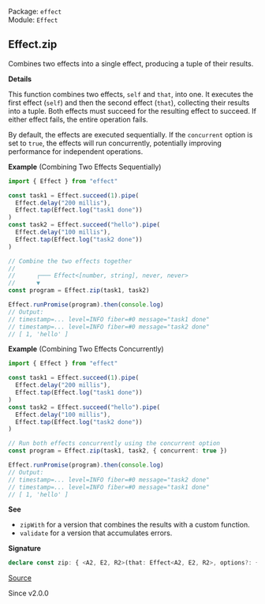 Package: `effect`<br />
Module: `Effect`<br />

## Effect.zip

Combines two effects into a single effect, producing a tuple of their
results.

**Details**

This function combines two effects, `self` and `that`, into one. It executes
the first effect (`self`) and then the second effect (`that`), collecting
their results into a tuple. Both effects must succeed for the resulting
effect to succeed. If either effect fails, the entire operation fails.

By default, the effects are executed sequentially. If the `concurrent` option
is set to `true`, the effects will run concurrently, potentially improving
performance for independent operations.

**Example** (Combining Two Effects Sequentially)

```ts
import { Effect } from "effect"

const task1 = Effect.succeed(1).pipe(
  Effect.delay("200 millis"),
  Effect.tap(Effect.log("task1 done"))
)
const task2 = Effect.succeed("hello").pipe(
  Effect.delay("100 millis"),
  Effect.tap(Effect.log("task2 done"))
)

// Combine the two effects together
//
//      ┌─── Effect<[number, string], never, never>
//      ▼
const program = Effect.zip(task1, task2)

Effect.runPromise(program).then(console.log)
// Output:
// timestamp=... level=INFO fiber=#0 message="task1 done"
// timestamp=... level=INFO fiber=#0 message="task2 done"
// [ 1, 'hello' ]
```

**Example** (Combining Two Effects Concurrently)

```ts
import { Effect } from "effect"

const task1 = Effect.succeed(1).pipe(
  Effect.delay("200 millis"),
  Effect.tap(Effect.log("task1 done"))
)
const task2 = Effect.succeed("hello").pipe(
  Effect.delay("100 millis"),
  Effect.tap(Effect.log("task2 done"))
)

// Run both effects concurrently using the concurrent option
const program = Effect.zip(task1, task2, { concurrent: true })

Effect.runPromise(program).then(console.log)
// Output:
// timestamp=... level=INFO fiber=#0 message="task2 done"
// timestamp=... level=INFO fiber=#0 message="task1 done"
// [ 1, 'hello' ]
```

**See**

- `zipWith` for a version that combines the results with a custom
function.
- `validate` for a version that accumulates errors.

**Signature**

```ts
declare const zip: { <A2, E2, R2>(that: Effect<A2, E2, R2>, options?: { readonly concurrent?: boolean | undefined; readonly batching?: boolean | "inherit" | undefined; readonly concurrentFinalizers?: boolean | undefined; } | undefined): <A, E, R>(self: Effect<A, E, R>) => Effect<[A, A2], E2 | E, R2 | R>; <A, E, R, A2, E2, R2>(self: Effect<A, E, R>, that: Effect<A2, E2, R2>, options?: { readonly concurrent?: boolean | undefined; readonly batching?: boolean | "inherit" | undefined; readonly concurrentFinalizers?: boolean | undefined; } | undefined): Effect<[A, A2], E | E2, R | R2>; }
```

[Source](https://github.com/Effect-TS/effect/tree/main/packages/effect/src/Effect.ts#L12530)

Since v2.0.0
